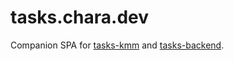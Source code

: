 # tasks.chara.dev

Companion SPA for [tasks-kmm](https://github.com/19lmyers/tasks-kmm)
and [tasks-backend](https://github.com/19lmyers/tasks-backend).
